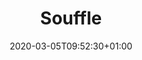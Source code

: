 ---
layout: recipe
date: 2020-03-05T09:52:30+01:00
draft: false    
title:  "Souffle" # The title of your awesome recipe
image: souffle.jpeg # Name of image in recipe bundle
imagecredit: https://placekitten.com/600/800 # URL to image source page, website, or creator
YouTubeID:  # The F2SYDXV1W1w part of https://www.youtube.com/watch?v=F2SYDXV1W1w
authorName: # Name of the recipe/article author
authorURL: # URL of their home website
sourceName: # Name of the source website
sourceURL: # Actual URL of the recipe itself
category: # The type of meal or course your recipe is about. For example: "dinner", "entree", or "dessert".
cuisine: # The region associated with your recipe. For example, "French", Mediterranean", or "American".
tags: # You don't have to have 3, feel free to have 10, 1, or none
  - souffle
  - cauliflower
yield: 8
prepTime: 15
cookTime: 40

ingredients:

- 3 tablespoons finely grated Parmigiano-Reggiano
- 1 1/4 cups finely chopped cauliflower florets
- 1/4 cup finely chopped flat-leaf parsley
- White pepper to taste
- 1/2 stick unsalted butter
- 4 1/2 tablespoons all-purpose flour
- 1 1/2 cups whole milk
- 6 large egg yolks
- 8 large egg whites
- For brown butter:1 stick salted butter
directions:
- Preheat oven to 200°C with rack in middle.
- Generously butter soufflé dish, then sprinkle with cheese, knocking out excess.
- Stir together cauliflower, parsley, 1/4 teaspoon salt, and white pepper to taste in a large bowl.
- Melt butter in a 2- to 3-quart heavy saucepan over medium heat. Whisk in flour, then cook, whisking, until pale golden, about 2 minutes. Add milk a little at a time, whisking constantly until very smooth.
- Bring sauce to a boil, whisking, then simmer, whisking, until quite thick, about 1 minute.
- Remove from heat and whisk in yolks, 1/4 teaspoon white pepper, and 1/2 teaspoon salt. Stir into cauliflower mixture.
- Beat whites in a bowl with an electric mixer at high speed until they just hold stiff peaks (they should not look dry).
- Stir a heaping spoonful of whites into yolk mixture to lighten, then gently fold in remaining whites until just combined.
- Gently spoon into soufflédish (leave at least 1 inches of space at top) and bake until golden brown and top appears set, 35 to 40 minutes.
---